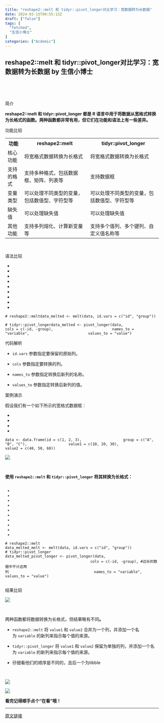 ```yaml
---
title: "reshape2::melt 和 tidyr::pivot_longer对比学习：宽数据转为长数据"
date: 2024-03-15T00:55:13Z
draft: ["false"]
tags: [
  "fetched",
  "生信小博士"
]
categories: ["Acdemic"]
---
```

reshape2::melt 和 tidyr::pivot_longer对比学习：宽数据转为长数据 by 生信小博士
------
<div><section><section powered-by="xiumi.us"><section><section><p><span>    </span></p><p><br></p><p><span>简介</span><br></p></section></section></section></section><p data-sourcepos="5:1-5:94"><strong><span>reshape2::melt 和 tidyr::pivot_longer 都是 R 语言中用于将数据从宽格式转换为长格式的函数。两种函数都非常有用，但它们在功能和语法上</span></strong><strong><span>有一些差异。</span></strong></p><p data-sourcepos="5:1-5:94"><span>功能比较</span></p><table data-sourcepos="9:1-15:46" width="614"><tbody><tr data-sourcepos="9:1-9:45"><th data-sourcepos="9:1-9:4">功能</th><th data-sourcepos="9:6-9:21">reshape2::melt</th><th data-sourcepos="9:23-9:43">tidyr::pivot_longer</th></tr><tr data-sourcepos="11:1-11:38"><td data-sourcepos="11:1-11:6">核心功能</td><td data-sourcepos="11:8-11:21">将宽格式数据转换为长格式</td><td data-sourcepos="11:23-11:36">将宽格式数据转换为长格式</td></tr><tr data-sourcepos="12:1-12:39"><td data-sourcepos="12:1-12:7">支持的格式</td><td data-sourcepos="12:9-12:29">支持多种格式，包括数据框、矩阵、列表等</td><td data-sourcepos="12:31-12:37">支持数据框</td></tr><tr data-sourcepos="13:1-13:58"><td data-sourcepos="13:1-13:6">变量类型</td><td data-sourcepos="13:8-13:31">可以处理不同类型的变量，包括数值型、字符型等</td><td data-sourcepos="13:33-13:56">可以处理不同类型的变量，包括数值型、字符型等</td></tr><tr data-sourcepos="14:1-14:27"><td data-sourcepos="14:1-14:5">缺失值</td><td data-sourcepos="14:7-14:15">可以处理缺失值</td><td data-sourcepos="14:17-14:25">可以处理缺失值</td></tr><tr data-sourcepos="15:1-15:46"><td data-sourcepos="15:1-15:6">其他功能</td><td data-sourcepos="15:8-15:22">支持多列熔化、计算新变量等</td><td data-sourcepos="15:24-15:44">支持多个值列、多个键列、自定义值名称等</td></tr></tbody></table><p><br></p><p data-sourcepos="17:1-17:8"><span>语法比较</span></p><section><ul><li><li><li><li><li><li><li><li><li></ul><pre data-lang="objectivec"><code><span><span># reshape2::melt</span></span></code><code><span>data_melted &lt;- melt(data, <span>id</span>.vars = c(<span>"id"</span>, <span>"group"</span>))</span></code><code><span><br></span></code><code><span><br></span></code><code><span><span># tidyr::pivot_longer</span></span></code><code><span>data_melted &lt;- pivot_longer(data, </span></code><code><span>                          cols = c(-<span>id</span>, -group), </span></code><code><span>                          names_to = <span>"variable"</span>, </span></code><code><span>                          values_to = <span>"value"</span>)</span></code></pre></section><p data-sourcepos="32:1-32:8"><span>代码解析</span></p><ul data-sourcepos="34:1-38:0"><li><p><code>id.vars</code> 参数指定要保留的原始列。</p></li><li><p><code>cols</code> 参数指定要转换的列。</p></li><li><p><code>names_to</code> 参数指定转换后新列的名称。</p></li><li><p><code>values_to</code> 参数指定转换后新列的值。</p></li></ul><p data-sourcepos="39:1-39:8"><span>案例演示</span></p><p data-sourcepos="41:1-41:19">假设我们有一个如下所示的宽格式数据框：</p><section><ul><li><li><li><li></ul><pre data-lang="swift"><code><span>data &lt;- data.frame(id = <span>c</span>(<span>1</span>, <span>2</span>, <span>3</span>),</span></code><code><span>                   group = <span>c</span>(<span>"A"</span>, <span>"B"</span>, <span>"C"</span>),</span></code><code><span>                   value1 = <span>c</span>(<span>10</span>, <span>20</span>, <span>30</span>),</span></code><code><span>                   value2 = <span>c</span>(<span>40</span>, <span>50</span>, <span>60</span>))</span></code></pre></section><p><img data-galleryid="" data-imgfileid="100002638" data-ratio="0.3877118644067797" data-s="300,640" data-src="https://mmbiz.qpic.cn/sz_mmbiz_png/xVhD7345SkuqiclekJMBn7ALVDGSib5qFSjbiczgv1eQsKF6hfhe0I2hLety6LucK6Rh06GvzQxgdFpngQ1PDgOUg/640?wx_fmt=png&amp;from=appmsg" data-type="png" data-w="472" src="https://mmbiz.qpic.cn/sz_mmbiz_png/xVhD7345SkuqiclekJMBn7ALVDGSib5qFSjbiczgv1eQsKF6hfhe0I2hLety6LucK6Rh06GvzQxgdFpngQ1PDgOUg/640?wx_fmt=png&amp;from=appmsg"></p><p data-sourcepos="50:1-50:53"><br></p><p data-sourcepos="50:1-50:53"><span><strong>使用 </strong><strong><code>reshape2::melt</code> 和 <code>tidyr::pivot_longer</code> 将其转换为长格式：</strong></span></p><pre><section><ul><li><li><li><li><li><li><li><li><li><li></ul><pre data-lang="objectivec"><code><span><span># reshape2::melt</span></span></code><code><span><br></span></code><code><span>data_melted_melt &lt;- melt(data, <span>id</span>.vars = c(<span>"id"</span>, <span>"group"</span>))</span></code><code><span><br></span></code><code><span><span># tidyr::pivot_longer</span></span></code><code><span><br></span></code><code><span>data_melted_pivot_longer &lt;- pivot_longer(data, </span></code><code><span>                                       cols = c(-<span>id</span>, -group), <span>#边长的数据中不计这两列</span></span></code><code><span>                                       names_to = <span>"variable"</span>, </span></code><code><span>                                       values_to = <span>"value"</span>)</span></code></pre></section></pre><p data-sourcepos="65:1-65:8"><span>结果比较</span></p><p><img data-galleryid="" data-imgfileid="100002639" data-ratio="0.5292620865139949" data-s="300,640" data-src="https://mmbiz.qpic.cn/sz_mmbiz_png/xVhD7345SkuqiclekJMBn7ALVDGSib5qFS0Vl1etIYhVjO6PTISyZ3WiaVTyPXNibxZFKDsvPWUubAL9bKFDic9z1Fg/640?wx_fmt=png&amp;from=appmsg" data-type="png" data-w="786" src="https://mmbiz.qpic.cn/sz_mmbiz_png/xVhD7345SkuqiclekJMBn7ALVDGSib5qFS0Vl1etIYhVjO6PTISyZ3WiaVTyPXNibxZFKDsvPWUubAL9bKFDic9z1Fg/640?wx_fmt=png&amp;from=appmsg"></p><p data-sourcepos="95:1-95:23"><br></p><p data-sourcepos="95:1-95:23"><span>两种函数都将数据转换为长格式，但结果略有不同</span><strong>。</strong></p><ul data-sourcepos="97:1-99:0"><li><p><code>reshape2::melt</code> 将 <code>value1</code> 和 <code>value2</code> 合并为一个列，并添加一个名为 <code>variable</code> 的新列来指示每个值的来源。</p></li><li><p><code>tidyr::pivot_longer</code> 将 <code>value1</code> 和 <code>value2</code> 保留为单独的列，并添加一个名为 <code>variable</code> 的新列来指示每个值的来源。</p></li><li><p>仔细看他们的顺序是不同的，且后一个为tibble<br></p></li></ul><p data-sourcepos="100:1-100:8"><br></p><p><img data-imgfileid="100002650" data-ratio="1" data-src="https://mmbiz.qpic.cn/mmbiz_gif/4TKeL1ZejtlKxOib5kmKX6ic6eX0w0WK5jvhtz9yBRsO3OI4yr6S5iaLNM7AbAeuPDHXMvDdur2DRz9wyiax4lEviag/640?wx_fmt=gif&amp;wxfrom=5&amp;wx_lazy=1" data-type="gif" data-w="240" src="https://mmbiz.qpic.cn/mmbiz_gif/4TKeL1ZejtlKxOib5kmKX6ic6eX0w0WK5jvhtz9yBRsO3OI4yr6S5iaLNM7AbAeuPDHXMvDdur2DRz9wyiax4lEviag/640?wx_fmt=gif&amp;wxfrom=5&amp;wx_lazy=1"><br></p><p><img data-imgfileid="100002649" data-ratio="0.05278592375366569" data-src="https://mmbiz.qpic.cn/mmbiz/4TKeL1Zejtlq03ZOSZiaTlic1MxgdKiaxTbOZ7ZSe0Xx1Ca8xF3L6Nyj1FYUajtYrSmRIHyZVSsAve0EAvEicZONpg/640?wx_fmt=jpeg&amp;wxfrom=5&amp;wx_lazy=1&amp;wx_co=1" data-type="other" data-w="341" src="https://mmbiz.qpic.cn/mmbiz/4TKeL1Zejtlq03ZOSZiaTlic1MxgdKiaxTbOZ7ZSe0Xx1Ca8xF3L6Nyj1FYUajtYrSmRIHyZVSsAve0EAvEicZONpg/640?wx_fmt=jpeg&amp;wxfrom=5&amp;wx_lazy=1&amp;wx_co=1"></p><p><strong><span>看完记得顺手点个</span></strong><span><strong><span>“在看”</span></strong></span><strong><span>哦！</span></strong></p><p><mp-style-type data-value="3"></mp-style-type></p></div>  
<hr>
<a href="https://mp.weixin.qq.com/s/kYSvGj8SdcNVEWEIDvSvPQ",target="_blank" rel="noopener noreferrer">原文链接</a>
